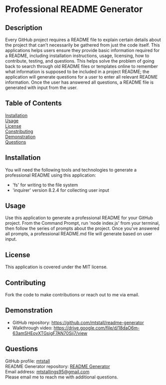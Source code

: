 # Professional README Generator

## Description
Every GitHub project requires a README file to explain certain details about the project that can't necessarily be gathered from just the code itself. This applications helps users ensure they provide basic information required for a README, including installation instructions, usage, licensing, how to contribute, testing, and questions. This helps solve the problem of going back to search through old README files or templates online to remember what information is supposed to be included in a project README; the application will generate questions for a user to enter all relevant README information. Once the user has answered all questions, a README file is generated with input from the user. 

## Table of Contents
[Installation](#installation)  
[Usage](#usage)  
[License](#license)  
[Constributing](#contributing)  
[Demonstration](#demonstration)  
[Questions](#questions)
## Installation
You will need the following tools and technologies to generate a professional README using this application:
 * 'fs' for writing to the file system
 * 'inquirer' version 8.2.4 for collecting user input

## Usage
Use this application to generate a professional README for your GitHub project. From the Command Prompt, run 'node index.js' from your terminal, then follow the series of prompts about the project. Once you've answered all prompts, a professional README.md file will generate based on user input.

## License
This application is covered under the MIT license.

## Contributing
Fork the code to make contributions or reach out to me via email.

## Demonstration
 * GitHub repository: https://github.com/mtstall/readme-generator 
 * Walkthrough video: https://drive.google.com/file/d/18daO6m-63amSHEovXTGsigF7AN70Sij7/view

## Questions
GitHub profile: [mtstall](https://www.github.com/mtstall)  
README Generator repository: [README Generator](https://github.com/mtstall/readme-generator)   
Email address: mtstallings95@gmail.com  
Please email me to reach me with additional questions.